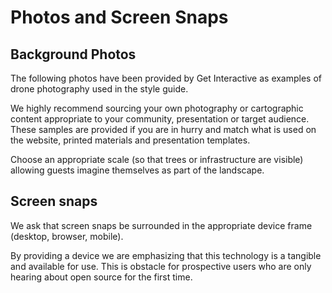 # Photos and Screen Snaps

## Background Photos

The following photos have been provided by Get Interactive as examples of drone photography used in the style guide.

We highly recommend sourcing your own photography or cartographic content appropriate to your community, presentation or target audience. These samples are provided if you are in hurry and match what is used on the website, printed materials and presentation templates.

Choose an appropriate scale (so that trees or infrastructure are visible) allowing guests imagine themselves as part of the landscape.

## Screen snaps

We ask that screen snaps be surrounded in the appropriate device frame (desktop, browser, mobile).

By providing a device we are emphasizing that this technology is a tangible and available for use. This is obstacle for prospective users who are only hearing about open source for the first time.